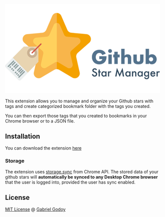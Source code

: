 ![Github Stars Manager](./logo.png)

This extension allows you to manage and organize your Github stars with tags and create categorized bookmark folder with the tags you created.

You can then export those tags that you created to bookmarks in your Chrome browser or to a JSON file.

## Installation

You can download the extension [here](https://chrome.google.com/webstore/detail/github-stars-manager/epooeampfghdkampjnocabjniefmnkab)

### Storage

The extension uses [storage.sync](https://developer.chrome.com/extensions/storage#property-sync) from Chrome API. The stored data of your github stars will **automatically be synced to any Desktop Chrome browser** that the user is logged into, provided the user has sync enabled.

## License

[MIT License](https://gabrielgodoy.mit-license.org/license.html) @ [Gabriel Godoy](https://github.com/gabrielgodoy)
